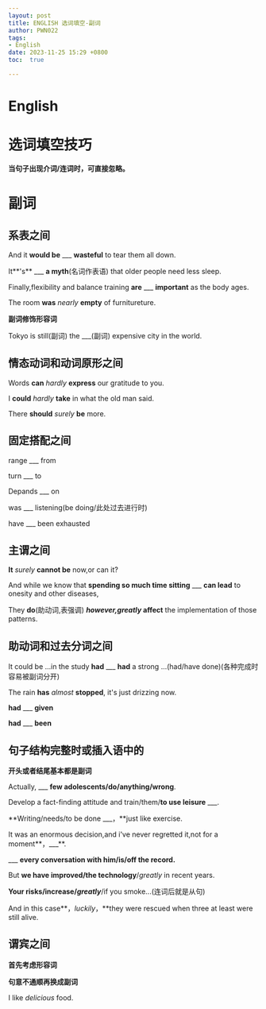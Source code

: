 ```yaml
---
layout: post
title: ENGLISH 选词填空-副词
author: PWN022
tags:
- English
date: 2023-11-25 15:29 +0800
toc:  true

---
```


# English

# 选词填空技巧

**当句子出现介词/连词时，可直接忽略。**

# 副词

## 系表之间

And it **would be** ___ **wasteful** to tear them all down.

It**'s** ___ **a myth**(名词作表语) that older people need less sleep.

Finally,flexibility and balance training **are** ___ **important** as the body ages.

The room **was** _nearly_ **empty** of furnitureture.

**副词修饰形容词**

Tokyo is still(副词) the ___(副词) expensive city in the world. 

## 情态动词和动词原形之间

Words **can** _hardly_ **express** our gratitude to you.

I **could** _hardly_ **take** in what the old man said.

There **should** _surely_ **be** more.

## 固定搭配之间

range ___ from

turn ___ to

Depands ___ on

was ___ listening(be doing/此处过去进行时)

have ___ been exhausted

## 主谓之间

**It** _surely_ **cannot be** now,or can it?

And while we know that **spending so much time sitting** ___ **can lead** to onesity and other diseases,

They **do**(助动词,表强调) **_however,greatly_ affect** the implementation of those patterns.

## 助动词和过去分词之间

It could be ...in the study **had** ___ **had** a strong ...(had/have done)(各种完成时容易被副词分开)

The rain **has** _almost_ **stopped**, it's just drizzing now.

**had** ___ **given**

**had** ___ **been**

## 句子结构完整时或插入语中的

**开头或者结尾基本都是副词**

Actually, ___ **few adolescents/do/anything/wrong**.

Develop a fact-finding attitude and train/them/**to use leisure** ___.

**Writing/needs/to be done ___，**just like exercise.

It was an enormous decision,and i've never regretted it,not for a moment**，___**.

___ **every conversation with him/is/off the record.**

But **we have improved/the technology**/_greatly_ in recent years.

**Your risks/increase/_greatly_**/if you smoke...(连词后就是从句)

And in this case**，_luckily_，**they were rescued when three at least were still alive.

## 谓宾之间

**首先考虑形容词**

**句意不通顺再换成副词**

I like _delicious_ food.
